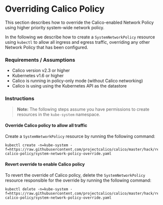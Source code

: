 # Overriding Calico Policy

This section describes how to override the Calico-enabled Network Policy using higher priority system-wide
network policy.

In the following we describe how to create a `SystemNetworkPolicy` resource using `kubectl` to allow all
ingress and egress traffic, overriding any other Network Policy that has been configured.

### Requirements / Assumptions

- Calico version v2.3 or higher
- Kubernetes v1.6 or higher
- Calico is running in policy-only mode (without Calico networking)
- Calico is using using the Kubernetes API as the datastore

### Instructions

> **Note:** The following steps assume you have permissions to create resources in the `kube-system` namespace.

#### Override Calico policy to allow all traffic

Create a `SystemNetworkPolicy` resource by running the following command:

```
kubectl create -n=kube-system -f=https://raw.githubusercontent.com/projectcalico/calico/master/hack/remove-calico-policy/system-network-policy-override.yaml
```

#### Revert override to enable Calico policy

To revert the override of Calico policy, delete the `SystemNetworkPolicy` resource 
responsible for the override by running the following command:

```
kubectl delete -n=kube-system -f=https://raw.githubusercontent.com/projectcalico/calico/master/hack/remove-calico-policy/system-network-policy-override.yaml
```
